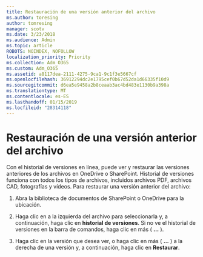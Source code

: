 ```yaml
---
title: Restauración de una versión anterior del archivo
ms.author: toresing
author: tomresing
manager: scotv
ms.date: 3/23/2018
ms.audience: Admin
ms.topic: article
ROBOTS: NOINDEX, NOFOLLOW
localization_priority: Priority
ms.collection: Adm_O365
ms.custom: Adm_O365
ms.assetid: a8117dea-2111-4275-9ca1-9c1f3e5667cf
ms.openlocfilehash: 36912294dc2e1795cef0b67d52da1d66335f10d9
ms.sourcegitcommit: d6ea5e9458a2b8ceaab3ac4bd483e1130b9a398a
ms.translationtype: MT
ms.contentlocale: es-ES
ms.lasthandoff: 01/15/2019
ms.locfileid: "28314118"
---
```

# <a name="restore-a-previous-file-version"></a>Restauración de una versión anterior del archivo

Con el historial de versiones en línea, puede ver y restaurar las versiones anteriores de los archivos en OneDrive o SharePoint. Historial de versiones funciona con todos los tipos de archivos, incluidos archivos PDF, archivos CAD, fotografías y vídeos. Para restaurar una versión anterior del archivo:
  
1. Abra la biblioteca de documentos de SharePoint o OneDrive para la ubicación.
    
2. Haga clic en a la izquierda del archivo para seleccionarla y, a continuación, haga clic en **historial de versiones**. Si no ve el historial de versiones en la barra de comandos, haga clic en más ( **...** ). 
    
3. Haga clic en la versión que desea ver, o haga clic en más ( **...** ) a la derecha de una versión y, a continuación, haga clic en **Restaurar**.
    

